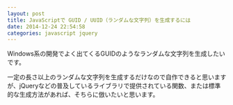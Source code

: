 ```yaml
---
layout: post
title: JavaScriptで GUID / UUID（ランダムな文字列）を生成するには
date: 2014-12-24 22:54:58
categories: javascript jquery
---
```

<p>Windows系の開発でよく出てくるGUIDのようなランダムな文字列を生成したいです。  </p>

<p>一定の長さ以上のランダムな文字列を生成するだけなので自作できると思いますが、jQueryなどの普及しているライブラリで提供されている関数、または標準的な生成方法があれば、そちらに倣いたいと思います。</p>
